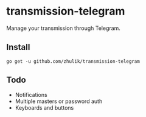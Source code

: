 # transmission-telegram

Manage your transmission through Telegram.


## Install

`go get -u github.com/zhulik/transmission-telegram`

## Todo

* Notifications
* Multiple masters or password auth
* Keyboards and buttons
